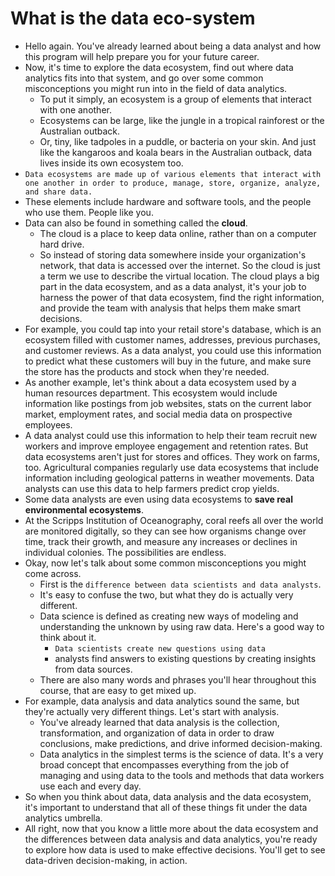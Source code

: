 # What is the data eco-system

- Hello again. You've already learned about being a data analyst and how this program will help prepare you for your future career.
- Now, it's time to explore the data ecosystem, find out where data analytics fits into that system, and go over some common misconceptions you might run into in the field of data analytics.
  - To put it simply, an ecosystem is a group of elements that interact with one another.
  - Ecosystems can be large, like the jungle in a tropical rainforest or the Australian outback.
  - Or, tiny, like tadpoles in a puddle, or bacteria on your skin. And just like the kangaroos and koala bears in the Australian outback, data lives inside its own ecosystem too.
- `Data ecosystems are made up of various elements that interact with one another in order to produce, manage, store, organize, analyze, and share data.`
- These elements include hardware and software tools, and the people who use them. People like you.
- Data can also be found in something called the **cloud**.
  - The cloud is a place to keep data online, rather than on a computer hard drive.
  - So instead of storing data somewhere inside your organization's network, that data is accessed over the internet. So the cloud is just a term we use to describe the virtual location. The cloud plays a big part in the data ecosystem, and as a data analyst, it's your job to harness the power of that data ecosystem, find the right information, and provide the team with analysis that helps them make smart decisions.
- For example, you could tap into your retail store's database, which is an ecosystem filled with customer names, addresses, previous purchases, and customer reviews. As a data analyst, you could use this information to predict what these customers will buy in the future, and make sure the store has the products and stock when they're needed.
- As another example, let's think about a data ecosystem used by a human resources department. This ecosystem would include information like postings from job websites, stats on the current labor market, employment rates, and social media data on prospective employees.
- A data analyst could use this information to help their team recruit new workers and improve employee engagement and retention rates. But data ecosystems aren't just for stores and offices. They work on farms, too. Agricultural companies regularly use data ecosystems that include information including geological patterns in weather movements. Data analysts can use this data to help farmers predict crop yields.
- Some data analysts are even using data ecosystems to **save real environmental ecosystems**.
- At the Scripps Institution of Oceanography, coral reefs all over the world are monitored digitally, so they can see how organisms change over time, track their growth, and measure any increases or declines in individual colonies. The possibilities are endless.
- Okay, now let's talk about some common misconceptions you might come across.
  - First is the `difference between data scientists and data analysts`.
  - It's easy to confuse the two, but what they do is actually very different.
  - Data science is defined as creating new ways of modeling and understanding the unknown by using raw data. Here's a good way to think about it.
    - `Data scientists create new questions using data`
    - analysts find answers to existing questions by creating insights from data sources.
  - There are also many words and phrases you'll hear throughout this course, that are easy to get mixed up.
- For example, data analysis and data analytics sound the same, but they're actually very different things. Let's start with analysis.
  - You've already learned that data analysis is the collection, transformation, and organization of data in order to draw conclusions, make predictions, and drive informed decision-making.
  - Data analytics in the simplest terms is the science of data. It's a very broad concept that encompasses everything from the job of managing and using data to the tools and methods that data workers use each and every day.
- So when you think about data, data analysis and the data ecosystem, it's important to understand that all of these things fit under the data analytics umbrella.
- All right, now that you know a little more about the data ecosystem and the differences between data analysis and data analytics, you're ready to explore how data is used to make effective decisions. You'll get to see data-driven decision-making, in action.
